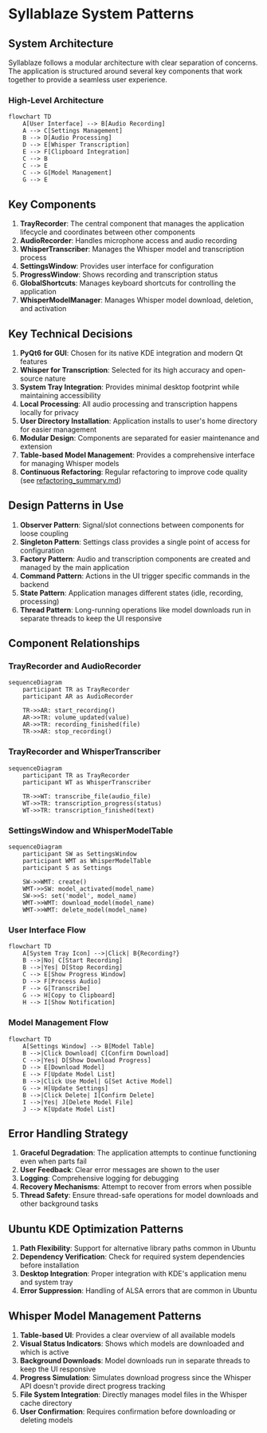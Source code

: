 # Syllablaze System Patterns

## System Architecture

Syllablaze follows a modular architecture with clear separation of concerns. The application is structured around several key components that work together to provide a seamless user experience.

### High-Level Architecture

```mermaid
flowchart TD
    A[User Interface] --> B[Audio Recording]
    A --> C[Settings Management]
    B --> D[Audio Processing]
    D --> E[Whisper Transcription]
    E --> F[Clipboard Integration]
    C --> B
    C --> E
    C --> G[Model Management]
    G --> E
```

## Key Components

1. **TrayRecorder**: The central component that manages the application lifecycle and coordinates between other components
2. **AudioRecorder**: Handles microphone access and audio recording
3. **WhisperTranscriber**: Manages the Whisper model and transcription process
4. **SettingsWindow**: Provides user interface for configuration
5. **ProgressWindow**: Shows recording and transcription status
6. **GlobalShortcuts**: Manages keyboard shortcuts for controlling the application
7. **WhisperModelManager**: Manages Whisper model download, deletion, and activation

## Key Technical Decisions

1. **PyQt6 for GUI**: Chosen for its native KDE integration and modern Qt features
2. **Whisper for Transcription**: Selected for its high accuracy and open-source nature
3. **System Tray Integration**: Provides minimal desktop footprint while maintaining accessibility
4. **Local Processing**: All audio processing and transcription happens locally for privacy
5. **User Directory Installation**: Application installs to user's home directory for easier management
6. **Modular Design**: Components are separated for easier maintenance and extension
7. **Table-based Model Management**: Provides a comprehensive interface for managing Whisper models
8. **Continuous Refactoring**: Regular refactoring to improve code quality (see [refactoring_summary.md](refactoring_summary.md))

## Design Patterns in Use

1. **Observer Pattern**: Signal/slot connections between components for loose coupling
2. **Singleton Pattern**: Settings class provides a single point of access for configuration
3. **Factory Pattern**: Audio and transcription components are created and managed by the main application
4. **Command Pattern**: Actions in the UI trigger specific commands in the backend
5. **State Pattern**: Application manages different states (idle, recording, processing)
6. **Thread Pattern**: Long-running operations like model downloads run in separate threads to keep the UI responsive

## Component Relationships

### TrayRecorder and AudioRecorder

```mermaid
sequenceDiagram
    participant TR as TrayRecorder
    participant AR as AudioRecorder
    
    TR->>AR: start_recording()
    AR->>TR: volume_updated(value)
    AR->>TR: recording_finished(file)
    TR->>AR: stop_recording()
```

### TrayRecorder and WhisperTranscriber

```mermaid
sequenceDiagram
    participant TR as TrayRecorder
    participant WT as WhisperTranscriber
    
    TR->>WT: transcribe_file(audio_file)
    WT->>TR: transcription_progress(status)
    WT->>TR: transcription_finished(text)
```

### SettingsWindow and WhisperModelTable

```mermaid
sequenceDiagram
    participant SW as SettingsWindow
    participant WMT as WhisperModelTable
    participant S as Settings
    
    SW->>WMT: create()
    WMT->>SW: model_activated(model_name)
    SW->>S: set('model', model_name)
    WMT->>WMT: download_model(model_name)
    WMT->>WMT: delete_model(model_name)
```

### User Interface Flow

```mermaid
flowchart TD
    A[System Tray Icon] -->|Click| B{Recording?}
    B -->|No| C[Start Recording]
    B -->|Yes| D[Stop Recording]
    C --> E[Show Progress Window]
    D --> F[Process Audio]
    F --> G[Transcribe]
    G --> H[Copy to Clipboard]
    H --> I[Show Notification]
```

### Model Management Flow

```mermaid
flowchart TD
    A[Settings Window] --> B[Model Table]
    B -->|Click Download| C[Confirm Download]
    C -->|Yes| D[Show Download Progress]
    D --> E[Download Model]
    E --> F[Update Model List]
    B -->|Click Use Model| G[Set Active Model]
    G --> H[Update Settings]
    B -->|Click Delete| I[Confirm Delete]
    I -->|Yes| J[Delete Model File]
    J --> K[Update Model List]
```

## Error Handling Strategy

1. **Graceful Degradation**: The application attempts to continue functioning even when parts fail
2. **User Feedback**: Clear error messages are shown to the user
3. **Logging**: Comprehensive logging for debugging
4. **Recovery Mechanisms**: Attempt to recover from errors when possible
5. **Thread Safety**: Ensure thread-safe operations for model downloads and other background tasks

## Ubuntu KDE Optimization Patterns

1. **Path Flexibility**: Support for alternative library paths common in Ubuntu
2. **Dependency Verification**: Check for required system dependencies before installation
3. **Desktop Integration**: Proper integration with KDE's application menu and system tray
4. **Error Suppression**: Handling of ALSA errors that are common in Ubuntu

## Whisper Model Management Patterns

1. **Table-based UI**: Provides a clear overview of all available models
2. **Visual Status Indicators**: Shows which models are downloaded and which is active
3. **Background Downloads**: Model downloads run in separate threads to keep the UI responsive
4. **Progress Simulation**: Simulates download progress since the Whisper API doesn't provide direct progress tracking
5. **File System Integration**: Directly manages model files in the Whisper cache directory
6. **User Confirmation**: Requires confirmation before downloading or deleting models